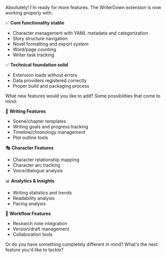 Absolutely! I'm ready for more features. The WriterDown extension is now working properly with:

✅ **Core functionality stable**

- Character management with YAML metadata and categorization
- Story structure navigation
- Novel formatting and export system
- Word/page counting
- Writer task tracking

✅ **Technical foundation solid**

- Extension loads without errors
- Data providers registered correctly
- Proper build and packaging process

What new features would you like to add? Some possibilities that come to mind:

📝 **Writing Features**

- Scene/chapter templates
- Writing goals and progress tracking
- Timeline/chronology management
- Plot outline tools

🎭 **Character Features**

- Character relationship mapping
- Character arc tracking
- Voice/dialogue analysis

📊 **Analytics & Insights**

- Writing statistics and trends
- Readability analysis
- Pacing analysis

🔧 **Workflow Features**

- Research note integration
- Version/draft management
- Collaboration tools

Or do you have something completely different in mind? What's the next feature you'd like to tackle?
